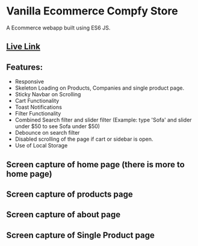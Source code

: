 # Vanilla Ecommerce Compfy Store

A Ecommerce webapp built using ES6 JS.

## [Live Link](https://vanilla-ecommerce-compfy.vercel.app/)

## Features:

- Responsive
- Skeleton Loading on Products, Companies and single product page.
- Sticky Navbar on Scrolling
- Cart Functionality
- Toast Notifications
- Filter Functionality
- Combined Search filter and slider filter
  (Example: type 'Sofa' and slider under $50 to see Sofa under $50)
- Debounce on search filter
- Disabled scrolling of the page if cart or sidebar is open.
- Use of Local Storage

## Screen capture of home page (there is more to home page)

## Screen capture of products page

## Screen capture of about page

## Screen capture of Single Product page
